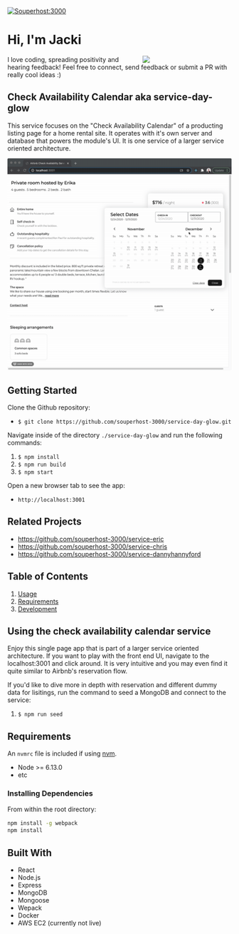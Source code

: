 [![Souperhost:3000](https://circleci.com/gh/souperhost-3000/service-day-glow.svg?style=shield)](https://github.com/souperhost-3000/service-day-glow/)

# Hi, I'm Jacki
<img align='right' src='https://media.giphy.com/media/bcKmIWkUMCjVm/giphy.gif' width='200"'>
I love coding, spreading positivity and hearing feedback! Feel free to connect, send feedback or submit a PR with really cool ideas :)

## Check Availability Calendar aka service-day-glow
This service focuses on the "Check Availability Calendar" of a producting listing page for a home rental site. It operates with it's own server and database that powers the module's UI.  It is one service of a larger service oriented architecture.

![](/img/availabilityCalendar.gif)


## Getting Started

Clone the Github repository:
* `$ git clone https://github.com/souperhost-3000/service-day-glow.git`

Navigate inside of the directory `./service-day-glow` and run the following commands:
1. `$ npm install`
2. `$ npm run build`
3. `$ npm start`

Open a new browser tab to see the app:
* `http://localhost:3001`


## Related Projects

  - https://github.com/souperhost-3000/service-eric
  - https://github.com/souperhost-3000/service-chris
  - https://github.com/souperhost-3000/service-dannyhannyford

## Table of Contents

1. [Usage](#Usage)
1. [Requirements](#requirements)
1. [Development](#development)

## Using the check availability calendar service
Enjoy this single page app that is part of a larger service oriented architecture. If you want to play with the front end UI, navigate to the localhost:3001 and click around.  It is very intuitive and you may even find it quite similar to Airbnb's reservation flow.

If you'd like to dive more in depth with reservation and different dummy data for lisitings, run the command to seed a MongoDB and connect to the service:
1. `$ npm run seed`

## Requirements

An `nvmrc` file is included if using [nvm](https://github.com/creationix/nvm).

- Node >= 6.13.0
- etc

### Installing Dependencies

From within the root directory:

```sh
npm install -g webpack
npm install
```

## Built With
* React
* Node.js
* Express
* MongoDB
* Mongoose
* Wepack
* Docker
* AWS EC2 (currently not live)
